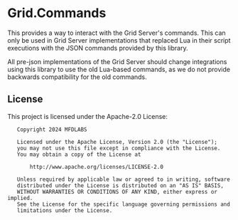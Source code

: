 # Grid.Commands

This provides a way to interact with the Grid Server's commands.
This can only be used in Grid Server implementations that replaced Lua in their script executions with
the JSON commands provided by this library.

All pre-json implementations of the Grid Server should change integrations using this library to use the
old Lua-based commands, as we do not provide backwards compatibility for the old commands.

## License

This project is licensed under the Apache-2.0 License:

```
   Copyright 2024 MFDLABS

   Licensed under the Apache License, Version 2.0 (the "License");
   you may not use this file except in compliance with the License.
   You may obtain a copy of the License at

       http://www.apache.org/licenses/LICENSE-2.0

   Unless required by applicable law or agreed to in writing, software
   distributed under the License is distributed on an "AS IS" BASIS,
   WITHOUT WARRANTIES OR CONDITIONS OF ANY KIND, either express or implied.
   See the License for the specific language governing permissions and
   limitations under the License.

```